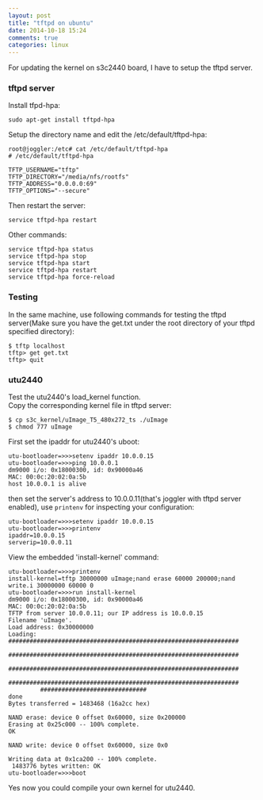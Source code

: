 ```yaml
---
layout: post
title: "tftpd on ubuntu"
date: 2014-10-18 15:24
comments: true
categories: linux
---
```

For updating the kernel on s3c2440 board, I have to setup the tftpd server.    
### tftpd server
Install tfpd-hpa:    

```
sudo apt-get install tftpd-hpa

```
Setup the directory name and edit the /etc/default/tftpd-hpa:    

```
root@joggler:/etc# cat /etc/default/tftpd-hpa 
# /etc/default/tftpd-hpa

TFTP_USERNAME="tftp"
TFTP_DIRECTORY="/media/nfs/rootfs"
TFTP_ADDRESS="0.0.0.0:69"
TFTP_OPTIONS="--secure"

```
Then restart the server:    

```
service tftpd-hpa restart

```
Other commands:    

```
service tftpd-hpa status
service tftpd-hpa stop
service tftpd-hpa start
service tftpd-hpa restart
service tftpd-hpa force-reload

```
### Testing
In the same machine, use following commands for testing the tftpd server(Make sure you have the get.txt under the root directory of your tftpd specified directory):    

```
$ tftp localhost
tftp> get get.txt
tftp> quit

```
### utu2440 
Test the utu2440's load_kernel function.     
Copy the corresponding kernel file in tftpd server:    

```
$ cp s3c_kernel/uImage_T5_480x272_ts ./uImage
$ chmod 777 uImage

```
First set the ipaddr for utu2440's uboot:     

```
utu-bootloader=>>>setenv ipaddr 10.0.0.15
utu-bootloader=>>>ping 10.0.0.1
dm9000 i/o: 0x18000300, id: 0x90000a46 
MAC: 00:0c:20:02:0a:5b
host 10.0.0.1 is alive

```
then set the server's address to 10.0.0.11(that's joggler with tftpd server enabled), use `printenv` for inspecting your configuration:    

```
utu-bootloader=>>>setenv ipaddr 10.0.0.15
utu-bootloader=>>>printenv
ipaddr=10.0.0.15
serverip=10.0.0.11

```
View the embedded 'install-kernel' command:    

```
utu-bootloader=>>>printenv
install-kernel=tftp 30000000 uImage;nand erase 60000 200000;nand write.i 30000000 60000 0
utu-bootloader=>>>run install-kernel
dm9000 i/o: 0x18000300, id: 0x90000a46 
MAC: 00:0c:20:02:0a:5b
TFTP from server 10.0.0.11; our IP address is 10.0.0.15
Filename 'uImage'.
Load address: 0x30000000
Loading: #################################################################
         #################################################################
         #################################################################
         #################################################################
         ##############################
done
Bytes transferred = 1483468 (16a2cc hex)

NAND erase: device 0 offset 0x60000, size 0x200000
Erasing at 0x25c000 -- 100% complete.
OK

NAND write: device 0 offset 0x60000, size 0x0

Writing data at 0x1ca200 -- 100% complete.
 1483776 bytes written: OK
utu-bootloader=>>>boot

```
Yes now you could compile your own kernel for utu2440.    



